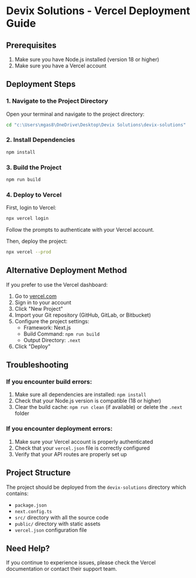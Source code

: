 # Devix Solutions - Vercel Deployment Guide

## Prerequisites
1. Make sure you have Node.js installed (version 18 or higher)
2. Make sure you have a Vercel account

## Deployment Steps

### 1. Navigate to the Project Directory
Open your terminal and navigate to the project directory:
```bash
cd "c:\Users\mgas8\OneDrive\Desktop\Devix Solutions\devix-solutions"
```

### 2. Install Dependencies
```bash
npm install
```

### 3. Build the Project
```bash
npm run build
```

### 4. Deploy to Vercel
First, login to Vercel:
```bash
npx vercel login
```

Follow the prompts to authenticate with your Vercel account.

Then, deploy the project:
```bash
npx vercel --prod
```

## Alternative Deployment Method

If you prefer to use the Vercel dashboard:

1. Go to [vercel.com](https://vercel.com)
2. Sign in to your account
3. Click "New Project"
4. Import your Git repository (GitHub, GitLab, or Bitbucket)
5. Configure the project settings:
   - Framework: Next.js
   - Build Command: `npm run build`
   - Output Directory: `.next`
6. Click "Deploy"

## Troubleshooting

### If you encounter build errors:
1. Make sure all dependencies are installed: `npm install`
2. Check that your Node.js version is compatible (18 or higher)
3. Clear the build cache: `npm run clean` (if available) or delete the `.next` folder

### If you encounter deployment errors:
1. Make sure your Vercel account is properly authenticated
2. Check that your `vercel.json` file is correctly configured
3. Verify that your API routes are properly set up

## Project Structure
The project should be deployed from the `devix-solutions` directory which contains:
- `package.json`
- `next.config.ts`
- `src/` directory with all the source code
- `public/` directory with static assets
- `vercel.json` configuration file

## Need Help?
If you continue to experience issues, please check the Vercel documentation or contact their support team.